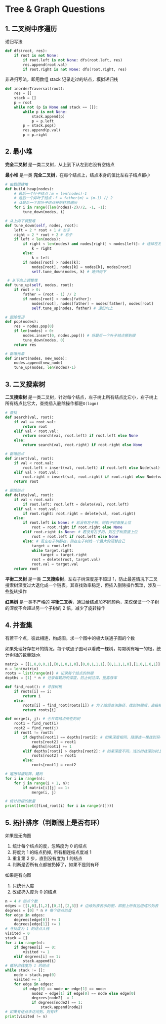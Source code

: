 # Tree & Graph Questions

## 1. 二叉树中序遍历

递归写法

```python
def dfs(root, res):
    if root is not None:
        if root.left is not None: dfs(root.left, res)
        res.append(root.val)
        if root.right is not None: dfs(root.right, res)
```

非递归写法，即用数组 stack 记录走过的结点，模拟递归栈

```python
def inorderTraversal(root):
    res = []
    stack = []
    p = root
    while not (p is None and stack == []):
        while p is not None:
            stack.append(p)
            p = p.left
        p = stack.pop()
        res.append(p.val)
        p = p.right
```

## 2. 最小堆

**完全二叉树** 是一类二叉树，从上到下从左到右没有空结点

**最小堆** 是一类 **完全二叉树**，在每个结点上，结点本身的值比左右子结点都小

```python
# 由数组建堆
def build_heap(nodes):
    # 最后一个叶子结点：m = len(nodes)-1
    # 最后一个非叶子结点：f = father(m) = (m-1) // 2
    # 从最后一个非叶子结点开始往前遍历
    for i in range((len(nodes)-2)//2, -1, -1):
        tune_down(nodes, i)

# 从上向下调整堆
def tune_down(self, nodes, root):
    left = 2 * root + 1 # 左子
    right = 2 * root + 2 # 右子
    if left < len(nodes):
        if right < len(nodes) and nodes[right] < nodes[left]: # 选择左右子中更小的一个
            k = right
        else:
            k = left
        if nodes[root] > nodes[k]:
            nodes[root], nodes[k] = nodes[k], nodes[root]
            self.tune_down(nodes, k) # 递归向下

 # 从下向上调整堆
def tune_up(self, nodes, root):
    if root > 0:
        father = (root - 1) // 2
        if nodes[root] < nodes[father]:
            nodes[root], nodes[father] = nodes[father], nodes[root]
            self.tune_up(nodes, father) # 递归向上

# 删除堆顶
def pop(nodes):
    res = nodes.pop(0)
    if len(nodes) > 0:
        nodes.insert(0, nodes.pop()) # 将最后一个叶子结点挪到根
        tune_down(nodes, 0)
    return res

# 新增元素
def insert(nodes, new_node):
    nodes.append(new_node)
    tune_up(nodes, len(nodes)-1)
```

## 3. 二叉搜索树

**二叉搜索树** 是一类二叉树，针对每个结点，左子树上所有结点比它小，右子树上所有结点比它大，查找插入删除操作都是`O(logn)`

```python
# 查找
def search(val, root):
    if val == root.val:
        return root
    elif val < root.val:
        return search(val, root.left) if root.left else None
    else:
        return search(val, root.right) if root.right else None

# 新增结点
def insert(val, root):
    if val < root.val:
        root.left = insert(val, root.left) if root.left else Node(val)
    elif val > root.val:
        root.right = insert(val, root.right) if root.right else Node(val)
    return root

# 删除结点
def delete(val, root):
    if val < root.val:
        if root.left: root.left = delete(val, root.left)
    elif val > root.val:
        if root.right: root.right = delete(val, root.right)
    else:
        if root.left is None: # 若没有左子树，则右子树直接上位
            root = root.right if root.right else None
        elif root.right is None: # 若没有右子树，则左子树直接上位
            root = root.left if root.left else None
        else: # 若左右子树都在，则在左子树找一个最大的顶替自己
            target = root.left
            while target.right:
                target = target.right
            root = delete(root, target.val)
            root.val = target.val
    return root
```

**平衡二叉树** 是一类 **二叉搜索树**，左右子树深度差不超过 1，防止最差情况下二叉搜索树深度过大退化成一个链表。其查找效率稳定，但插入删除操作繁琐，涉及一些旋转操作

**红黑树** 是一类不严格的 **平衡二叉树**，通过给结点加不同颜色，来仅保证一个子树的深度不会超过另一个子树的 2 倍，减少了旋转操作

## 4. 并查集

有若干个点，彼此相连，构成图。求一个图中的极大联通子图的个数

如果处理好存在环的情况，每个联通子图可以看成一棵树，每颗树有唯一的根，统计树根的数量就ok

```python
matrix = [[1,0,0,0,1],[0,1,0,1,0],[0,0,1,1,1],[0,1,1,1,0],[1,0,1,0,1]] # 邻接矩阵
n = len(matrix)
roots = list(range(n)) # 记录每个结点的树根
depths = [1] * n # 记录每颗树的深度，防止树过深，提高效率

def find_root(): # 寻找树根
    if roots[i] == i:
        return i
    else:
        roots[i] = find_root(roots[i]) # 为了缩短查询路径，找到树根后，直接把结点挂上去
        return roots[i]

def merge(i, j): # 合并两结点所在的树
    root1 = find_root(i)
    root2 = find_root(j)
    if root1 != root2:
        if depths[root1] == depths[root2]: # 如果深度相同，随便选一棵挂到另一棵上，新树深度加一
            roots[root2] = root1
            depths[root1] += 1
        elif depths[root1] > depths[root2]: # 如果深度不同，浅的树挂深的树上，深度不变
            roots[root2] = root1
        else:
            roots[root1] = root2

# 遍历邻接矩阵，建树
for i in range(n):
    for j in range(i + 1, n):
        if matrix[i][j] == 1:
            merge(i, j)

# 统计树根的数量
print(len(set([find_root(i) for i in range(n)])))
```

## 5. 拓扑排序（判断图上是否有环）

如果是无向图
1. 统计每个结点的度，忽略度为 0 的结点
2. 将度为 1 的结点扔掉, 所有相连结点度减 1
3. 重复第 2 步，直到没有度为 1 的结点
4. 判断是否所有点都被扔掉了，如果不是则有环

如果是有向图
1. 只统计入度
2. 改成扔入度为 0 的结点

```python
n = 4 # 结点个数
edges = [[1,0],[1,2],[0,2],[2,3]] # 边缘列表表示的图，即图上所有边组成的列表
degrees = [0] * n # 每个结点的度
for edge in edges:
    degrees[edge[0]] += 1
    degrees[edge[1]] += 1
# 寻找度为 1 的结点入栈
visited = 0
stack = []
for i in range(n):
    if degrees[i] == 0:
        visited += 1
    elif degrees[i] == 1:
        stack.append(i)
# 循环出栈度为 1 的结点
while stack != []:
    node = stack.pop(0)
    visited += 1
    for edge in edges:
        if edge[0] == node or edge[1] == node:
            node2 = edge[1] if edge[0] == node else edge[0]
            degrees[node2] -= 1
            if degrees[node2] == 1:
                stack.append(node2)        
# 如果有结点未访问到，则有环
print(visited != n)
```
